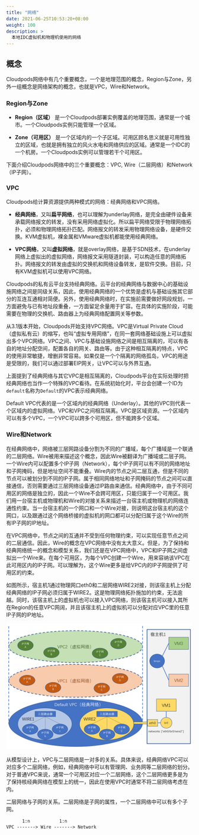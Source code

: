 ```yaml
---
title: "网络"
date: 2021-06-25T10:53:20+08:00
weight: 100
description: >
  本地IDC虚拟机和物理机使用的网络
---
```


## 概念

Cloudpods网络中有几个重要概念，一个是地理范围的概念，Region与Zone，另外一组概念是网络架构的概念，也就是VPC，Wire和Network。

### Region与Zone

- **Region（区域）** 是一个Cloudpods部署实例覆盖的地理范围，通常是一个城市。一个Cloudpods实例只能管理一个区域。

- **Zone（可用区）** 是一个区域内的一个子区域。可用区顾名思义就是可用性独立的区域，也就是拥有独立的风火水电和网络供应的区域。通常是一个IDC的一个机房。一个Cloudpods实例可以管理若干个可用区。

下面介绍Cloudpods网络中的三个重要概念：VPC, Wire（二层网络）和Network（IP子网）。

### VPC

Cloudpods给计算资源提供两种模式的网络：经典网络和VPC网络。

- **经典网络**，又叫**扁平网络**，也可以理解为underlay网络，是完全由硬件设备来承载网络报文的转发，没有采用网络虚拟化。所以扁平网络受限于物理网络拓扑，必须和物理网络拓扑匹配。网络报文的转发采用物理网络设备，是硬件交换。KVM虚拟机，裸金属和VMware虚拟机都能使用经典网络。

- **VPC网络**，又叫**虚拟网络**，就是overlay网络，是基于SDN技术，在underlay网络上虚拟出的虚拟网络，网络报文采用隧道封装，可以构造任意的网络拓扑。网络报文的转发由虚拟的交换机和网络设备转发，是软件交换。目前，只有KVM虚拟机可以使用VPC网络。

Cloudpods的私有云平台支持经典网络。云平台的经典网络与数据中心的基础设施网络之间是同级关系，因此，使用经典网络的一个优势是虚机与基础设施其它部分的互连互通相对简便。另外，使用经典网络时，在实施前需要做好网段规划，一方面避免与已有地址段重叠，一方面留足余量用于扩容。在具体的实施阶段，可能需要在物理的交换机、路由器上为经典网络配置网关等参数。

从3.1版本开始，Cloudpods开始支持VPC网络。VPC是Virtual Private Cloud（虚拟私有云）的缩写，也叫“虚拟专用网络”，在同一套网络基础设施上可以虚拟出多个VPC网络。VPC之间、VPC与基础设施网络之间是相互隔离的，可以有各自的地址分配空间，配置各自的网关、路由等。由于这种相互隔离的特点，VPC的使用非常敏捷，增删非常容易。如果仅是一个个隔离的网络孤岛，VPC的用途是受限的，我们可以通过部署EIP网关，让VPC可以与外界互通。

上面提到了经典网络与其它VPC是相互隔离的，Cloudpods平台在实际处理时把经典网络也当作一个特殊的VPC看待。在系统初始化时，平台会创建一个ID为`default`名称为`Default`的VPC表示经典网络。

Default VPC代表的是一个区域内的经典网络（Underlay）。其他的VPC则代表一个区域内的虚拟网络。VPC和VPC之间相互隔离。VPC是区域资源。一个区域内可以有多个VPC，一个VPC可以跨多个可用区，但不能跨多个区域。

### Wire和Network

在经典网络中，网络被三层网路设备分割为不同的广播域，每个广播域是一个联通的二层网络。Wire被用来描述这个概念，因此Wire被翻译为广播域或二层子网。一个Wire内可以配置多个IP子网（Network），每个IP子网可以有不同的网络地址和子网掩码，但是地址空间不能重叠。Wire内的节点之间二层互通，但是不同的节点可以被划分到不同的IP子网。属于相同网络地址和子网掩码的节点之间可以直接通信，否则需要通过三层网络设备通过IP路由来通信。经典网络中，由于不同可用区的网络是独立的，因此一个Wire不会跨可用区，只能归属于一个可用区。我们用一台宿主机或物理机和Wire的对接关系来描述一台宿主机或物理机的网络连通性约束。当一台宿主机的一个网口和一个Wire对接，则说明这台宿主机的这个网口，以及跟通过这个网络桥接的虚拟机的网口都可以分配归属于这个Wire的所有IP子网的IP地址。

在VPC网络中，节点之间的互通并不受到任何物理约束，可以实现任意节点之间的二层通信。因此，Wire的概念在VPC网络中没有太大意义。但是，为了保持和经典网络统一的概念和模型关系，我们还是在VPC网络中，VPC和IP子网之间虚拟出一个Wire来。在每个可用区，为每个VPC创建一个Wire，用来容纳该VPC在此可用区内的IP子网。可以理解为，这个Wire更多是给VPC内的IP子网提供了可用区的约束。

如图所示，宿主机1通过物理网口eth0和二层网络WIRE2对接，则该宿主机上分配经典网络的IP子网必须归属于WIRE2。这是物理网络拓扑施加的约束，无法逾越。同时，该宿主机上的虚拟机也可以接入VPC网络，则该宿主机可以接入其所在Region的任意VPC网阔，并且该宿主机上的虚拟机可以分配对应VPC里的任意IP子网的IP地址。

<img src="./network.png" alt="Example of Wire and Network" width="600">

从模型设计上，VPC与二层网络是一对多的关系。具体来说，经典网络VPC可以对应多个二层网络，例如，经典网络中可以有管理网、业务网等二层网络的划分。对于普通VPC来说，通常一个可用区对应一个二层网络，这个二层网络更多是为了保持核经典网络在模型上的统一，因此在使用VPC时通常不将二层网络考虑在内。

二层网络与子网的关系。二层网络是子网的属性，一个二层网络中可以有多个子网。

	      1:n           1:n
	VPC -------> Wire -------> Network